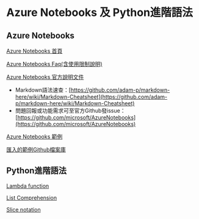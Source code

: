 # Azure Notebooks 及 Python進階語法

## Azure Notebooks

[Azure Notebooks 首頁](http://notebooks.azure.com)

[Azure Notebooks Faq(含使用限制說明)](http://notebooks.azure.com/faq)

[Azure Notebooks 官方說明文件](https://docs.microsoft.com/zh-tw/azure/notebooks/)

- Markdown語法速查：[https://github.com/adam-p/markdown-here/wiki/Markdown-Cheatsheet](https://github.com/adam-p/markdown-here/wiki/Markdown-Cheatsheet)
- 問題回報或功能需求可至官方Github發issue：[https://github.com/microsoft/AzureNotebooks](https://github.com/microsoft/AzureNotebooks)

[Azure Notebooks 範例](http://bit.ly/pythondemo_20190710)

[匯入的範例Github檔案庫](https://github.com/jakevdp/PythonDataScienceHandbook)

## Python進階語法

[Lambda function](https://kaiching.org/pydoing/py/python-lambda.html)

[List Comprehension](https://kaiching.org/pydoing/py/python-comprehension.html)

[Slice notation](https://www.pythoncentral.io/how-to-slice-listsarrays-and-tuples-in-python/)
